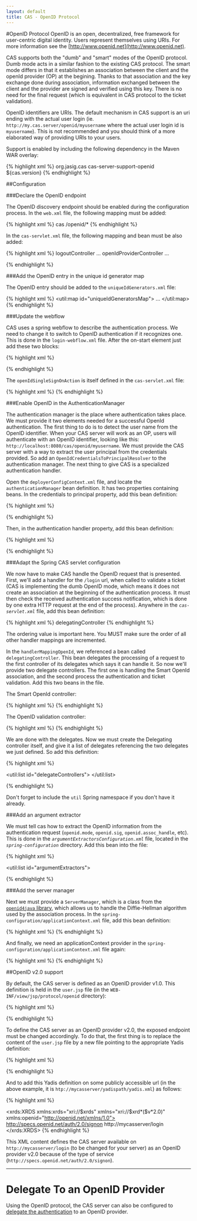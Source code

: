 ```yaml
---
layout: default
title: CAS - OpenID Protocol
---
```


#OpenID Protocol
OpenID is an open, decentralized, free framework for user-centric digital identity. Users represent themselves using URIs. For more information see the [http://www.openid.net](http://www.openid.net).

CAS supports both the "dumb" and "smart" modes of the OpenID protocol. Dumb mode acts in a similar fashion to the existing CAS protocol. The smart mode differs in that it establishes an association between the client and the openId provider (OP) at the begining. Thanks to that association and the key exchange done during association, information exchanged between the client and the provider are signed and verified using this key. There is no need for the final request (which is equivalent in CAS protocol to the ticket validation).

OpenID identifiers are URIs. The default mechanism in CAS support is an uri ending with the actual user login (ie. `http://my.cas.server/openid/myusername` where the actual user login id is `myusername`). This is not recommended and you should think of a more elaborated way of providing URIs to your users.

Support is enabled by including the following dependency in the Maven WAR overlay:

{% highlight xml %}
<dependency>
  <groupId>org.jasig.cas</groupId>
  <artifactId>cas-server-support-openid</artifactId>
  <version>${cas.version}</version>
</dependency>
{% endhighlight %}

##Configuration

###Declare the OpenID endpoint

The OpenID discovery endpoint should be enabled during the configuration process. In the `web.xml` file, the following mapping must be added:

{% highlight xml %}
<servlet-mapping>
  <servlet-name>cas</servlet-name>
  <url-pattern>/openid/*</url-pattern>
</servlet-mapping>
{% endhighlight %}

In the `cas-servlet.xml` file, the following mapping and bean must be also added:

{% highlight xml %}
<bean id="handlerMappingC" class="org.springframework.web.servlet.handler.SimpleUrlHandlerMapping">
  <property name="mappings">
    <props>
      <prop key="/logout">logoutController</prop>
      ...
      <prop key="/openid/*">openIdProviderController</prop>
      ... 

<bean
    id="openIdProviderController"
    class="org.jasig.cas.support.openid.web.OpenIdProviderController"
    p:loginUrl="${server.prefix}/login"/>
{% endhighlight %}


###Add the OpenID entry in the unique id generator map

The OpenID entry should be added to the `uniqueIdGenerators.xml` file:

{% highlight xml %}
<util:map id="uniqueIdGeneratorsMap">
  ...
  <entry
    key="org.jasig.cas.support.openid.authentication.principal.OpenIdService"
    value-ref="serviceTicketUniqueIdGenerator" />
</util:map>
{% endhighlight %}


###Update the webflow

CAS uses a spring webflow to describe the authentication process. We need to change it to switch to OpenID authentication if it recognizes one. This is done in the `login-webflow.xml` file. After the on-start element just add these two blocks:

{% highlight xml %}
<!-- If the request contains a parameter called openid.mode and is not an association request, switch to openId. Otherwise, continue normal webflow. -->
<decision-state id="selectFirstAction">
    <if
       test="externalContext.requestParameterMap['openid.mode'] ne ''
        &amp;&amp; externalContext.requestParameterMap['openid.mode'] ne null
        &amp;&amp; externalContext.requestParameterMap['openid.mode'] ne 'associate'"
       then="openIdSingleSignOnAction" else="ticketGrantingTicketCheck" />
</decision-state>
       
<!-- The OpenID authentication action. If authentication is successful, send the ticket granting ticker. Otherwise, redirect to the login form. -->
<action-state id="openIdSingleSignOnAction">
    <evaluate expression="openIdSingleSignOnAction" />
    <transition on="success" to="sendTicketGrantingTicket" />
    <transition on="error" to="viewLoginForm" />
    <transition on="warn" to="warn" />
</action-state>
{% endhighlight %}

The `openIdSingleSignOnAction` is itself defined in the `cas-servlet.xml` file:

{% highlight xml %}
<bean id="openIdSingleSignOnAction" 
    class="org.jasig.cas.support.openid.web.flow.OpenIdSingleSignOnAction"
    p:centralAuthenticationService-ref="centralAuthenticationService"/>
{% endhighlight %}


###Enable OpenID in the AuthenticationManager

The authentication manager is the place where authentication takes place. We must provide it two elements needed for a successful OpenId authentication. The first thing to do is to detect the user name from the OpenID identifier. When your CAS server will work as an OP, users will authenticate with an OpenID identifier, looking like this: `http://localhost:8080/cas/openid/myusername`. We must provide the CAS server with a way to extract the user principal from the credentials provided. So add an `OpenIdCredentialsToPrincipalResolver` to the authentication manager. The next thing to give CAS is a specialized authentication handler. 

Open the `deployerConfigContext.xml` file, and locate the `authenticationManager` bean definition. It has two properties containing beans. In the credentials to principal property, add this bean definition:

{% highlight xml %}
<!-- The openid credentials to principal resolver -->
<bean class="org.jasig.cas.support.openid.authentication.principal.OpenIdPrincipalResolver" />
{% endhighlight %}

Then, in the authentication handler property, add this bean definition:

{% highlight xml %}
<!-- The open id authentication handler -->
<bean class="org.jasig.cas.support.openid.authentication.handler.support.OpenIdCredentialsAuthenticationHandler"
      p:ticketRegistry-ref="ticketRegistry" />
{% endhighlight %}


###Adapt the Spring CAS servlet configuration

We now have to make CAS handle the OpenID request that is presented. First, we'll add a handler for the `/login` url, when called to validate a ticket (CAS is implementing the dumb OpenID mode, which means it does not create an association at the beginning of the authentication process. It must then check the received authentication success notification, which is done by one extra HTTP request at the end of the process). Anywhere in the *`cas-servlet.xml`* file, add this bean definition:

{% highlight xml %}
<bean id="handlerMappingOpendId"
      class="org.jasig.cas.support.openid.web.support.OpenIdPostUrlHandlerMapping">
    <!-- Notice we set the order value to 2, which is the order of 
    the flow handler mapping. We'll fix that just next.
    The OpenIDPostUrlHandlerMapping MUST be called before the login
    webflow action is called, otherwise we will never be able to validate the authentication success. -->
    <property name="order" value="2"/>
    <property name="mappings">
        <props>
            <prop key="/login">delegatingController</prop>
        </props>
    </property>
</bean>
{% endhighlight %}

The ordering value is important here. You MUST make sure the order of all other handler mappings are incremented.

In the `handlerMappingOpenId`, we referenced a bean called `delegatingController`. This bean delegates the processing of a request to the first controller of its delegates which says it can handle it. So now we'll provide two delegate controllers. The first one is handling the Smart OpenId association, and the second process the authentication and ticket validation. Add this two beans in the file.

The Smart OpenId controller:

{% highlight xml %}
<bean id="smartOpenIdAssociationController" class="org.jasig.cas.support.openid.web.mvc.SmartOpenIdController"
     p:serverManager-ref="serverManager"
     p:successView="casOpenIdAssociationSuccessView" p:failureView="casOpenIdAssociationFailureView" />
{% endhighlight %}

The OpenID validation controller:

{% highlight xml %}
<bean id="openIdValidateController" class="org.jasig.cas.web.ServiceValidateController"
       p:validationSpecificationClass="org.jasig.cas.validation.Cas20WithoutProxyingValidationSpecification"
       p:centralAuthenticationService-ref="centralAuthenticationService"
       p:proxyHandler-ref="proxy20Handler" p:argumentExtractor-ref="openIdArgumentExtractor"
       p:successView="casOpenIdServiceSuccessView" p:failureView="casOpenIdServiceFailureView" />
{% endhighlight %}

We are done with the delegates. Now we must create the Delegating controller itself, and give it a list of delegates referencing the two delegates we just defined. So add this definition:

{% highlight xml %}
<bean id="delegatingController" class="org.jasig.cas.web.DelegatingController"
  p:delegates-ref="delegateControllers"/>
 
<util:list id="delegateControllers">
  <ref bean="smartOpenIdAssociationController"/>
  <ref bean="openIdValidateController"/>
</util:list>

{% endhighlight %}

Don't forget to include the `util` Spring namespace if you don't have it already.

###Add an argument extractor

We must tell cas how to extract the OpenID information from the authentication request (`openid.mode`, `openid.sig`, `openid.assoc_handle`, etc). This is done in the *`argumentExtractorsConfiguration.xml`* file, located in the *`spring-configuration`* directory. Add this bean into the file:

{% highlight xml %}
<bean id="openIdArgumentExtractor" 
    class="org.jasig.cas.support.openid.web.support.OpenIdArgumentExtractor" />
 
<util:list id="argumentExtractors">
   <ref bean="casArgumentExtractor" />
   <!-- The OpenId arguments extractor -->
   <ref bean="openIdArgumentExtractor" />
   <ref bean="samlArgumentExtractor" />
</util:list>
{% endhighlight %}


###Add the server manager

Next we must provide a `ServerManager`, which is a class from the [`openid4java` library](https://code.google.com/p/openid4java/), which allows us to handle the Diffie-Hellman algorithm used by the association process. In the `spring-configuration/applicationContext.xml` file, add this bean definition:

{% highlight xml %}
<bean id="serverManager" 
    class="org.openid4java.server.ServerManager"
   p:oPEndpointUrl="${server.prefix}/login"
   p:enforceRpId="false" />
{% endhighlight %}

And finally, we need an applicationContext provider in the `spring-configuration/applicationContext.xml` file again:

{% highlight xml %}
<bean id="applicationContextProvider" 
    class="org.jasig.cas.util.ApplicationContextProvider" />
{% endhighlight %}


##OpenID v2.0 support

By default, the CAS server is defined as an OpenID provider v1.0. This definition is held in the `user.jsp` file (in the `WEB-INF/view/jsp/protocol/openid` directory):
 
{% highlight xml %}
<html>
<head>
    <link rel="openid.server" href="${openid_server}"/>
</head>
</html>
{% endhighlight %}

To define the CAS server as an OpenID provider v2.0, the exposed endpoint must be changed accordingly. To do that, the first thing is to replace the content of the `user.jsp` file by a new file pointing to the appropriate Yadis definition:

{% highlight xml %}
<html>
<head>
    <meta http-equiv="X-XRDS-Location" content="http://mycasserver/yadispath/yadis.xml" />
</head>
</html>
{% endhighlight %}

And to add this Yadis definition on some publicly accessible url (in the above example, it is `htp://mycasserver/yadispath/yadis.xml`) as follows:

{% highlight xml %}
<?xml version="1.0" encoding="UTF-8"?>
<xrds:XRDS xmlns:xrds="xri://$xrds" xmlns="xri://$xrd*($v*2.0)"
           xmlns:openid="http://openid.net/xmlns/1.0">
<XRD>
    <Service priority="1">
        <Type>http://specs.openid.net/auth/2.0/signon</Type>
        <URI>http://mycasserver/login</URI>
    </Service>
</XRD>
</xrds:XRDS>
{% endhighlight %}

This XML content defines the CAS server available on `http://mycasserver/login` (to be changed for your server) as an OpenID provider v2.0 because of the type of service (`http://specs.openid.net/auth/2.0/signon`).


***

# Delegate To an OpenID Provider

Using the OpenID protocol, the CAS server can also be configured to [delegate the authentication](../integration/Delegate-Authentication.html) to an OpenID provider.

